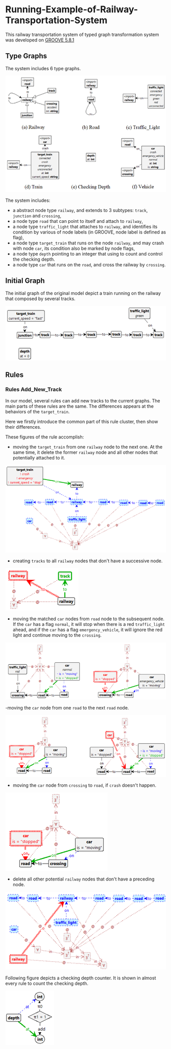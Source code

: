 # Running-Example-of-Railway-Transportation-System
This railway transportation system of typed graph transformation system was developed on [GROOVE 5.8.1](https://sourceforge.net/projects/groove/)
## Type Graphs

The system includes 6 type graphs.

![Type Graphs](https://github.com/XuHe85/Running-Example-of-Railway-Transportation-System/blob/main/Images/typegraphs.png "Type Graphs")

The system includes:
- a abstract node type `railway`, and extends to 3 subtypes: `track`, `junction` and `crossing`,
- a node type `road` that can point to itself and attach to `railway`,
- a node type `traffic_light` that attaches to `railway`, and identifies its condition by various of node labels (in GROOVE, node label is defined as flag),
- a node type `target_train` that runs on the node `railway`, and may crash with node `car`, its condition also be marked by node flags,
- a node type `depth` pointing to an integer that using to count and control the checking depth.
- a node type `car` that runs on the `road`, and cross the railway by `crossing`.

## Initial Graph

The initial graph of the original model depict a train running on the railway that composed by several tracks.

![Initial Graph](https://github.com/XuHe85/Running-Example-of-Railway-Transportation-System/blob/main/Images/start_graph.png "Initial Graph")

## Rules
### Rules  Add_New_Track

In our model, several rules can add new tracks to the current graphs. The main parts of these rules are the same. The differences appears at the behaviors of the `target_train`.

Here we firstly introduce the common part of this rule cluster, then show their differences.

These figures of the rule accomplish:
- moving the `target_train` from one `railway` node to the next one. At the same time, it delete the former `railway` node and all other nodes that potentially attached to it. 

![Add New Track 1](https://github.com/XuHe85/Running-Example-of-Railway-Transportation-System/blob/main/Images/add_new_track_1.png "Add New Track 1")

- creating `tracks` to all `railway` nodes that don't have a successive node.

![Add New Track 2](https://github.com/XuHe85/Running-Example-of-Railway-Transportation-System/blob/main/Images/add_new_track_2.png "Add New Track 2")

- moving the matched `car` nodes from `road` node to the subsequent node. If the `car` has a flag `normal`, it will stop when there is a red `traffic_light` ahead, and if the `car` has a flag `emergency_vehicle`, it will ignore the red light and continue moving to the `crossing`.

![Add New Track 3](https://github.com/XuHe85/Running-Example-of-Railway-Transportation-System/blob/main/Images/add_new_track_3.png "Add New Track 3")

-moving the `car` node from one `road` to the next `road` node.

![Add New Track 4](https://github.com/XuHe85/Running-Example-of-Railway-Transportation-System/blob/main/Images/add_new_track_4.png "Add New Track 4")

- moving the `car` node from `crossing` to `road`, if `crash` doesn't happen.

![Add New Track 5](https://github.com/XuHe85/Running-Example-of-Railway-Transportation-System/blob/main/Images/add_new_track_5.png "Add New Track 5")

- delete all other potential `railway` nodes that don't have a preceding node. 

![Add New Track 6](https://github.com/XuHe85/Running-Example-of-Railway-Transportation-System/blob/main/Images/add_new_track_6.png "Add New Track 6")

Following figure depicts a checking depth counter. It is shown in almost every rule to count the checking depth.

![Counter](https://github.com/XuHe85/Running-Example-of-Railway-Transportation-System/blob/main/Images/counter_for_all_rule.png "Counter")

